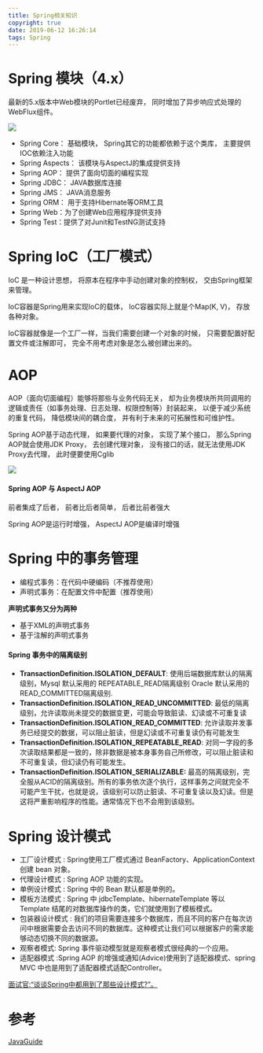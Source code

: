 ```yaml
---
title: Spring相关知识
copyright: true
date: 2019-06-12 16:26:14
tags: Spring
---
```


# Spring 模块（4.x）
最新的5.x版本中Web模块的Portlet已经废弃， 同时增加了异步响应式处理的WebFlux组件。

![](https://camo.githubusercontent.com/d7846803a95e57f57a94197168714bfc58db6432/68747470733a2f2f6d792d626c6f672d746f2d7573652e6f73732d636e2d6265696a696e672e616c6979756e63732e636f6d2f323031392d362f537072696e672545342542382542422545382541362538312545362541382541312545352539442539372e706e67)

- Spring Core： 基础模块， Spring其它的功能都依赖于这个类库， 主要提供IOC依赖注入功能
- Spring Aspects： 该模块与AspectJ的集成提供支持
- Spring AOP： 提供了面向切面的编程实现
- Spring JDBC： JAVA数据库连接
- Spring JMS： JAVA消息服务
- Spring ORM： 用于支持Hibernate等ORM工具
- Spring Web：为了创建Web应用程序提供支持
- Spring Test：提供了对Junit和TestNG测试支持

<!--more-->

# Spring IoC（工厂模式）

IoC 是一种设计思想， 将原本在程序中手动创建对象的控制权， 交由Spring框架来管理。

IoC容器是Spring用来实现IoC的载体， IoC容器实际上就是个Map(K, V)， 存放各种对象。

IoC容器就像是一个工厂一样，当我们需要创建一个对象的时候， 只需要配置好配置文件或注解即可， 完全不用考虑对象是怎么被创建出来的。

# AOP
AOP（面向切面编程）能够将那些与业务代码无关， 却为业务模块所共同调用的逻辑或责任（如事务处理、日志处理、权限控制等）封装起来， 以便于减少系统的重复代码， 降低模块间的耦合度， 并有利于未来的可拓展性和可维护性。

Spring AOP基于动态代理， 如果要代理的对象， 实现了某个接口， 那么Spring AOP就会使用JDK Proxy， 去创建代理对象， 没有接口的话，就无法使用JDK Proxy去代理， 此时便要使用Cglib

![](https://camo.githubusercontent.com/c54f144f88f5e38e1adccfaebf3388eaeb45a333/68747470733a2f2f6d792d626c6f672d746f2d7573652e6f73732d636e2d6265696a696e672e616c6979756e63732e636f6d2f323031392d362f537072696e67414f5050726f636573732e6a7067)

#### Spring AOP 与 AspectJ AOP
前者集成了后者， 前者比后者简单， 后者比前者强大

Spring AOP是运行时增强， AspectJ AOP是编译时增强

# Spring 中的事务管理
- 编程式事务：在代码中硬编码（不推荐使用）
- 声明式事务：在配置文件中配置（推荐使用）

**声明式事务又分为两种**
- 基于XML的声明式事务
- 基于注解的声明式事务

#### Spring 事务中的隔离级别
- **TransactionDefinition.ISOLATION_DEFAULT**: 使用后端数据库默认的隔离级别，Mysql 默认采用的 REPEATABLE_READ隔离级别 Oracle 默认采用的 READ_COMMITTED隔离级别.
- **TransactionDefinition.ISOLATION_READ_UNCOMMITTED**: 最低的隔离级别，允许读取尚未提交的数据变更，可能会导致脏读、幻读或不可重复读
- **TransactionDefinition.ISOLATION_READ_COMMITTED**: 允许读取并发事务已经提交的数据，可以阻止脏读，但是幻读或不可重复读仍有可能发生
- **TransactionDefinition.ISOLATION_REPEATABLE_READ**: 对同一字段的多次读取结果都是一致的，除非数据是被本身事务自己所修改，可以阻止脏读和不可重复读，但幻读仍有可能发生。
- **TransactionDefinition.ISOLATION_SERIALIZABLE:** 最高的隔离级别，完全服从ACID的隔离级别。所有的事务依次逐个执行，这样事务之间就完全不可能产生干扰，也就是说，该级别可以防止脏读、不可重复读以及幻读。但是这将严重影响程序的性能。通常情况下也不会用到该级别。

# Spring 设计模式
- 工厂设计模式 : Spring使用工厂模式通过 BeanFactory、ApplicationContext 创建 bean 对象。
- 代理设计模式 : Spring AOP 功能的实现。
- 单例设计模式 : Spring 中的 Bean 默认都是单例的。
- 模板方法模式 : Spring 中 jdbcTemplate、hibernateTemplate 等以 Template 结尾的对数据库操作的类，它们就使用到了模板模式。
- 包装器设计模式 : 我们的项目需要连接多个数据库，而且不同的客户在每次访问中根据需要会去访问不同的数据库。这种模式让我们可以根据客户的需求能够动态切换不同的数据源。
- 观察者模式: Spring 事件驱动模型就是观察者模式很经典的一个应用。
- 适配器模式 :Spring AOP 的增强或通知(Advice)使用到了适配器模式、spring MVC 中也是用到了适配器模式适配Controller。

[面试官:“谈谈Spring中都用到了那些设计模式?”。](https://mp.weixin.qq.com/s?__biz=Mzg2OTA0Njk0OA==&mid=2247485303&idx=1&sn=9e4626a1e3f001f9b0d84a6fa0cff04a&chksm=cea248bcf9d5c1aaf48b67cc52bac74eb29d6037848d6cf213b0e5466f2d1fda970db700ba41&token=255050878&lang=zh_CN#rd)

# 参考
[JavaGuide](https://github.com/Snailclimb/JavaGuide/blob/master/docs/system-design/framework/spring/SpringInterviewQuestions.md#spring-aop-%E5%92%8C-aspectj-aop-%E6%9C%89%E4%BB%80%E4%B9%88%E5%8C%BA%E5%88%AB)
